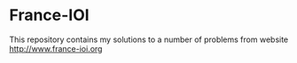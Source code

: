 # France-IOI
This repository contains my solutions to a number of problems from website http://www.france-ioi.org

